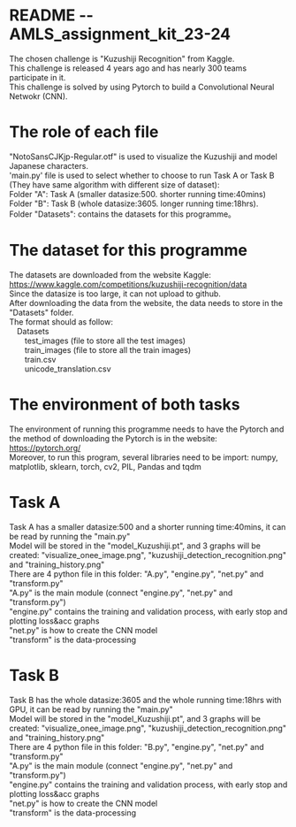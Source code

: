 # README -- AMLS_assignment_kit_23-24
The chosen challenge is "Kuzushiji Recognition" from Kaggle. <br>
This challenge is released 4 years ago and has nearly 300 teams participate in it. <br>
This challenge is solved by using Pytorch to build a Convolutional Neural Netwokr (CNN).<br>

# The role of each file
"NotoSansCJKjp-Regular.otf" is used to visualize the Kuzushiji and model Japanese characters.<br>
'main.py' file is used to select whether to choose to run Task A or Task B (They have same algorithm with different size of dataset):<br>
Folder "A": Task A (smaller datasize:500. shorter running time:40mins) <br>
Folder "B": Task B (whole datasize:3605. longer running time:18hrs). <br>
Folder "Datasets": contains the datasets for this programme。<br>

# The dataset for this programme
The datasets are downloaded from the website Kaggle: https://www.kaggle.com/competitions/kuzushiji-recognition/data<br>
Since the datasize is too large, it can not upload to github.<br>
After downloading the data from the website, the data needs to store in the "Datasets" folder.<br>
The format should as follow:<br>
&emsp;Datasets<br>
&emsp;&emsp;test_images (file to store all the test images)<br>
&emsp;&emsp;train_images (file to store all the train images)<br>
&emsp;&emsp;train.csv<br>
&emsp;&emsp;unicode_translation.csv<br>

# The environment of both tasks
The environment of running this programme needs to have the Pytorch and the method of downloading the Pytorch is in the website: https://pytorch.org/<br>
Moreover, to run this program, several libraries need to be import: numpy, matplotlib, sklearn, torch, cv2, PIL, Pandas and tqdm<br>

# Task A
Task A has a smaller datasize:500 and a shorter running time:40mins, it can be read by running the "main.py"<br>
Model will be stored in the "model_Kuzushiji.pt", and 3 graphs will be created: "visualize_onee_image.png", "kuzushiji_detection_recognition.png" and "training_history.png"<br>
There are 4 python file in this folder: "A.py", "engine.py", "net.py" and "transform.py"<br>
"A.py" is the main module (connect "engine.py", "net.py" and "transform.py")<br>
"engine.py" contains the training and validation process, with early stop and plotting loss&acc graphs<br>
"net.py" is how to create the CNN model<br>
"transform" is the data-processing<br>

# Task B
Task B has the whole datasize:3605 and the whole running time:18hrs with GPU, it can be read by running the "main.py"<br>
Model will be stored in the "model_Kuzushiji.pt", and 3 graphs will be created: "visualize_onee_image.png", "kuzushiji_detection_recognition.png" and "training_history.png"<br>
There are 4 python file in this folder: "B.py", "engine.py", "net.py" and "transform.py"<br>
"A.py" is the main module (connect "engine.py", "net.py" and "transform.py")<br>
"engine.py" contains the training and validation process, with early stop and plotting loss&acc graphs<br>
"net.py" is how to create the CNN model<br>
"transform" is the data-processing <br> 

